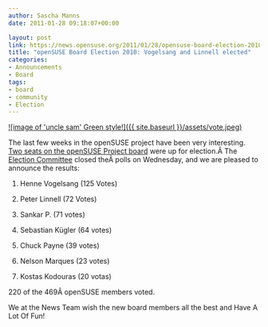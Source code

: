 ```yaml
---
author: Sascha Manns
date: 2011-01-28 09:18:07+00:00

layout: post
link: https://news.opensuse.org/2011/01/28/opensuse-board-election-2010-vogelsang-and-linnell-elected/
title: "openSUSE Board Election 2010: Vogelsang and Linnell elected"
categories:
- Announcements
- Board
tags:
- board
- community
- Election
---
```

[![image of 'uncle sam' Green style!]({{ site.baseurl }}/assets/vote.jpeg)](https://news.opensuse.org/2011/01/12/the-opensuse-board-election-2010/vote/)

The last few weeks in the openSUSE project have been very interesting. [Two seats on the openSUSE Project board](http://en.opensuse.org/openSUSE:Board_election_2010) were up for election.Â The [Election Committee](http://en.opensuse.org/openSUSE:Board_election_2010#Election_committee) closed theÂ polls on Wednesday, and we are pleased to announce the results:



	
  1. Henne Vogelsang (125 Votes)

	
  2. Peter Linnell (72 Votes)

	
  3. Sankar P. (71 votes)

	
  4. Sebastian Kügler (64 votes)

	
  5. Chuck Payne (39 votes)

	
  6. Nelson Marques (23 votes)

	
  7. Kostas Kodouras (20 votas)


220 of the 469Â openSUSE members voted.

We at the News Team wish the new board members all the best and Have A Lot Of Fun!		
